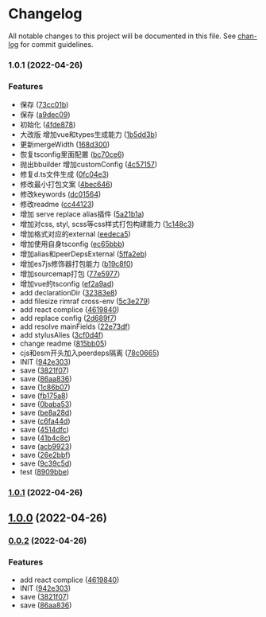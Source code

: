 # Changelog

All notable changes to this project will be documented in this file. See [chan-log](https://github.com/conventional-changelog/chan-log) for commit guidelines.

### 1.0.1 (2022-04-26)


### Features

* 保存 ([73cc01b](https://github.com/YanPanMichael/struk/commit/73cc01bbd494dcf4b39f48939ecca764e713232a))
* 保存 ([a9dec09](https://github.com/YanPanMichael/struk/commit/a9dec09f3016973fa5bd20f6e61016edb1f9531b))
* 初始化 ([4fde878](https://github.com/YanPanMichael/struk/commit/4fde878f8a83afc2df7d013a717ec476e059fa25))
* 大改版 增加vue和types生成能力 ([1b5dd3b](https://github.com/YanPanMichael/struk/commit/1b5dd3b5a3941d0b0e0916bdc94126bce947b407))
* 更新mergeWidth ([168d300](https://github.com/YanPanMichael/struk/commit/168d300d2ecfed6af997af5edcd956db7677f187))
* 恢复tsconfig里面配置 ([bc70ce6](https://github.com/YanPanMichael/struk/commit/bc70ce6bcd6faa34c1c0d0812f7335b97ae60e9f))
* 抛出bbuilder 增加customConfig ([4c57157](https://github.com/YanPanMichael/struk/commit/4c57157fd761ec05dda6d3ce498caaed1bbd5bee))
* 修复d.ts文件生成 ([0fc04e3](https://github.com/YanPanMichael/struk/commit/0fc04e302fefff0ded2562b03fdada783999b8ec))
* 修改最小打包文案 ([4bec646](https://github.com/YanPanMichael/struk/commit/4bec646adfe2c37200d1197e17f4b4b6c1e6b07a))
* 修改keywords ([dc01564](https://github.com/YanPanMichael/struk/commit/dc015645aff9c021b405234f52ae20befbf55f06))
* 修改readme ([cc44123](https://github.com/YanPanMichael/struk/commit/cc4412341de6c4eb49709a4066917a3c2f4f4db9))
* 增加 serve replace alias插件 ([5a21b1a](https://github.com/YanPanMichael/struk/commit/5a21b1a9c3e8ccafa28842fd06efd27ce7a3cbb7))
* 增加对css, styl, scss等css样式打包构建能力 ([1c148c3](https://github.com/YanPanMichael/struk/commit/1c148c36cca7533908047c521538250bc001d5bc))
* 增加格式对应的external ([eedeca5](https://github.com/YanPanMichael/struk/commit/eedeca5b0c551b46570e250f218740ccce280e2b))
* 增加使用自身tsconfig ([ec65bbb](https://github.com/YanPanMichael/struk/commit/ec65bbb738e4d3aad5adceaec1962aa2eafbf920))
* 增加alias和peerDepsExternal ([5ffa2eb](https://github.com/YanPanMichael/struk/commit/5ffa2eb1585e6d0c5771bec68ff54d4d870d5e8d))
* 增加es7js修饰器打包能力 ([b19c8f0](https://github.com/YanPanMichael/struk/commit/b19c8f0e7d65ff1f14c11dc06e784d082d49d8df))
* 增加sourcemap打包 ([77e5977](https://github.com/YanPanMichael/struk/commit/77e5977f3f281098bc021081828ac27670fcd173))
* 增加vue的tsconfig ([ef2a9ad](https://github.com/YanPanMichael/struk/commit/ef2a9adc818e407713562331c705df987dd0a5fa))
* add declarationDir ([32383e8](https://github.com/YanPanMichael/struk/commit/32383e80170d935076a71673c42f0e1338040bdc))
* add filesize rimraf cross-env ([5c3e279](https://github.com/YanPanMichael/struk/commit/5c3e279cba19892d9b27d25d708bf9ebf438dd86))
* add react complice ([4619840](https://github.com/YanPanMichael/struk/commit/4619840694dc83d8778b44065df0a2c3a48ed4e7))
* add replace config ([2d689f7](https://github.com/YanPanMichael/struk/commit/2d689f7e8cce47110ce4b365ca1f64d1cf700909))
* add resolve mainFields ([22e73df](https://github.com/YanPanMichael/struk/commit/22e73dfd32f437650ab94970d75c7fc79eebcff8))
* add stylusAlies ([3cf0d4f](https://github.com/YanPanMichael/struk/commit/3cf0d4ff24f65e04fa81c881a88f71e018c2de58))
* change readme ([815bb05](https://github.com/YanPanMichael/struk/commit/815bb0556417af59a9f765bb8b070c497468913e))
* cjs和esm开头加入peerdeps隔离 ([78c0665](https://github.com/YanPanMichael/struk/commit/78c06656bce670dde0d462ef0d5f992b57d50af2))
* INIT ([942e303](https://github.com/YanPanMichael/struk/commit/942e3039e0a1b1841b34ba7e96fb88463558f40d))
* save ([3821f07](https://github.com/YanPanMichael/struk/commit/3821f073d6184809d275585becaaeb50e678a0f0))
* save ([86aa836](https://github.com/YanPanMichael/struk/commit/86aa836da0155f480a9117586ce63c21df06d7c4))
* save ([1c86b07](https://github.com/YanPanMichael/struk/commit/1c86b075732e33a1c2d5903e33ab3953a429fb59))
* save ([fb175a8](https://github.com/YanPanMichael/struk/commit/fb175a841310e69f4866300f42d27dc6a7577d9b))
* save ([0baba53](https://github.com/YanPanMichael/struk/commit/0baba531298d66a5c1ad4fadda666e212cca6012))
* save ([be8a28d](https://github.com/YanPanMichael/struk/commit/be8a28d24cf1521be72bb80133ae78ef1e7dc543))
* save ([c6fa44d](https://github.com/YanPanMichael/struk/commit/c6fa44d5b083687134ddaee1ae289a4ed9b0c3bb))
* save ([4514dfc](https://github.com/YanPanMichael/struk/commit/4514dfc3b4c1f78107bb44ef8e17ea8d5a027be0))
* save ([41b4c8c](https://github.com/YanPanMichael/struk/commit/41b4c8ce531d5567705e21dc3404e68dfe3e94a1))
* save ([acb9923](https://github.com/YanPanMichael/struk/commit/acb9923a67a6bd1908be7c784e60d0be82ded718))
* save ([26e2bbf](https://github.com/YanPanMichael/struk/commit/26e2bbf3b52009166fea1eea47ce309886799130))
* save ([9c39c5d](https://github.com/YanPanMichael/struk/commit/9c39c5dd612dd7aa2f00dac6979d7915372daa98))
* test ([8909bbe](https://github.com/YanPanMichael/struk/commit/8909bbe671fe90bf91f53afd45fa2ea0fe235f3e))

### [1.0.1](https://github.com/YanPanMichael/struk/compare/v0.0.2...v1.0.1) (2022-04-26)

## [1.0.0](https://github.com/YanPanMichael/struk/compare/v0.0.2...v1.0.0) (2022-04-26)

### [0.0.2](https://github.com/YanPanMichael/struk/compare/v1.3.1...v0.0.2) (2022-04-26)


### Features

* add react complice ([4619840](https://github.com/YanPanMichael/struk/commit/4619840694dc83d8778b44065df0a2c3a48ed4e7))
* INIT ([942e303](https://github.com/YanPanMichael/struk/commit/942e3039e0a1b1841b34ba7e96fb88463558f40d))
* save ([3821f07](https://github.com/YanPanMichael/struk/commit/3821f073d6184809d275585becaaeb50e678a0f0))
* save ([86aa836](https://github.com/YanPanMichael/struk/commit/86aa836da0155f480a9117586ce63c21df06d7c4))
